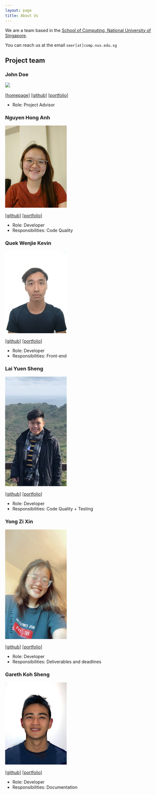 ```yaml
---
layout: page
title: About Us
---
```


We are a team based in the [School of Computing, National University of Singapore](http://www.comp.nus.edu.sg).

You can reach us at the email `seer[at]comp.nus.edu.sg`

## Project team

### John Doe

<img src="images/johndoe.png" width="200px">

[[homepage](http://www.comp.nus.edu.sg/~damithch)]
[[github](https://github.com/johndoe)]
[[portfolio](team/johndoe.md)]

* Role: Project Advisor

### Nguyen Hong Anh

<img src="images/honganhcs.png" width="200px">

[[github](http://github.com/honganhcs)]
[[portfolio](team/honganhcs.md)]

* Role: Developer
* Responsibilities: Code Quality

### Quek Wenjie Kevin

<img src="images/kev-intq.png" width="200px">

[[github](http://github.com/kev-intq)] [[portfolio](team/kev-intq.md)]

* Role: Developer
* Responsibilities: Front-end

### Lai Yuen Sheng

<img src="images/seanlaiys.png" width="200px">

[[github](http://github.com/seanlaiys)]
[[portfolio](team/seanlaiys.md)]

* Role: Developer
* Responsibilities: Code Quality + Testing

### Yong Zi Xin

<img src="images/zixin448.png" width="200px">

[[github](http://github.com/zixin448)]
[[portfolio](team/zixin448.md)]

* Role: Developer
* Responsibilities: Deliverables and deadlines

### Gareth Koh Sheng

<img src="images/garethkoh.png" width="200px">

[[github](http://github.com/garethkoh)]
[[portfolio](team/garethkoh.md)]

* Role: Developer
* Responsibilities: Documentation
